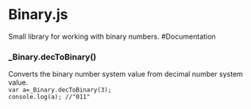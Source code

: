 # Binary.js 
Small library for working with binary numbers. 
#Documentation
<h3>_Binary.decToBinary()</h3>
Converts the binary number system value from decimal number system value.
<code>
var a=_Binary.decToBinary(3);
console.log(a); //"011"
</code>

